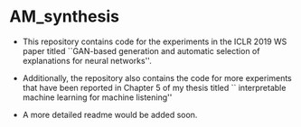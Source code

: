 # AM_synthesis

- This repository contains code for the experiments in the ICLR 2019 WS paper titled ``GAN-based generation and automatic selection of explanations for neural networks''.

- Additionally, the repository also contains the code for more experiments that have been reported in Chapter 5 of my thesis titled `` interpretable machine learning for machine listening''

- A more detailed readme would be added soon.
